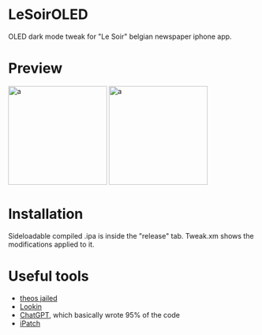 # LeSoirOLED

OLED dark mode tweak for "Le Soir" belgian newspaper iphone app.

# Preview

 <img width="200" alt="a" src="https://user-images.githubusercontent.com/76073612/216769986-1db681a0-2e7e-476e-9ec8-171743a3bce4.PNG "> <img width="200" alt="a" src="https://user-images.githubusercontent.com/76073612/216769967-041e13b8-86a6-4593-b234-4584aec5b42d.PNG">

# Installation
Sideloadable compiled .ipa is inside the "release" tab. Tweak.xm shows the modifications applied to it.

# Useful tools
- [theos jailed](https://github.com/kabiroberai/theos-jailed)
- [Lookin](https://github.com/QMUI/LookinServer)
- [ChatGPT](https://openai.com/blog/chatgpt/), which basically wrote 95% of the code
- [iPatch](https://github.com/EamonTracey/iPatch)
